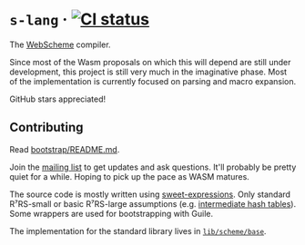 # `s-lang` &middot; [![CI status](https://github.com/web-scheme/s-lang/actions/workflows/tests.yaml/badge.svg)](https://github.com/web-scheme/s-lang/actions/workflows/tests.yaml)

The [WebScheme] compiler.

Since most of the Wasm proposals on which this will depend
are still under development,
this project is still very much in the imaginative phase.
Most of the implementation
is currently focused on parsing and macro expansion.

GitHub stars appreciated!

[WebScheme]: https://web-scheme.org

## Contributing

Read [bootstrap/README.md].

Join the [mailing list] to get updates and ask questions.
It'll probably be pretty quiet for a while.
Hoping to pick up the pace as WASM matures.

The source code is mostly written using [sweet-expressions].
Only standard R⁷RS-small
or basic R⁷RS-large assumptions (e.g. [intermediate hash tables]).
Some wrappers are used for bootstrapping with Guile.

The implementation for the standard library lives in [`lib/scheme/base`].

[bootstrap/README.md]: bootstrap/README.md
[mailing list]: https://groups.google.com/a/web-scheme.org/g/dev
[sweet-expressions]: https://srfi.schemers.org/srfi-110/srfi-110.html
[intermediate hash tables]: https://srfi.schemers.org/srfi-125/srfi-125.html
[`lib/scheme/base`]: lib/scheme/base
